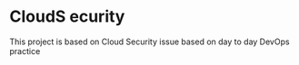 # CloudS ecurity
This project is based on Cloud Security issue based on day to day DevOps practice 

